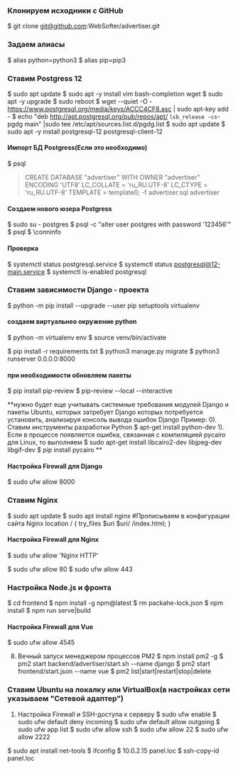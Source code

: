 

### Клонируем исходники с GitHub
$ git clone git@github.com:WebSofter/advertiser.git


### Задаем алиасы
$ alias python=python3
$ alias pip=pip3

### Ставим Postgress 12
$ sudo apt update
$ sudo apt -y install vim bash-completion wget
$ sudo apt -y upgrade
$ sudo reboot
$ wget --quiet -O - https://www.postgresql.org/media/keys/ACCC4CF8.asc | sudo apt-key add -
$ echo "deb http://apt.postgresql.org/pub/repos/apt/ `lsb_release -cs`-pgdg main" |sudo tee /etc/apt/sources.list.d/pgdg.list
$ sudo apt update
$ sudo apt -y install postgresql-12 postgresql-client-12

#### Импорт БД Postgress(Если это необходимо)
$ psql 
> CREATE DATABASE "advertiser" WITH OWNER "advertiser" ENCODING 'UTF8' LC_COLLATE = 'ru_RU.UTF-8' LC_CTYPE = 'ru_RU.UTF-8' TEMPLATE = template0;
> -f advertiser.sql advertiser

#### Создаем нового юзера Postgress
$ sudo su - postgres
$ psql -c "alter user postgres with password '123456'"
$ psql
$ \conninfo

#### Проверка
$ systemctl status postgresql.service
$ systemctl status postgresql@12-main.service
$ systemctl is-enabled postgresql

### Ставим зависимости Django - проекта
$ python -m pip install --upgrade --user pip setuptools virtualenv

#### создаем виртуальнео окружение python
$ python -m virtualenv env
$ source venv/bin/activate

$ pip install -r requirements.txt 
$ python3 manage.py migrate
$ python3 runserver 0.0.0.0:8000

#### при необходимости обновляем пакеты
$ pip install pip-review
$ pip-review --local --interactive

**нужно будет еще учитывать системные требования модулей Django и пакеты Ubuntu, 
которых затребует Django  которых потребуется установить, анализируя консоль вывода ошибок Django
Пример:
0). Ставим инструменты разработки Python
$ apt-get install python-dev
1). Если в  процессе появляется ошибка, связанная с компиляцией pycairo для Linux, то выполняем
$ sudo apt-get install libcairo2-dev libjpeg-dev libgif-dev
$ pip install pycairo
**

#### Настройка Firewall для Django
$ sudo ufw allow 8000


### Ставим Nginx
$ sudo apt update
$ sudo apt install nginx
#Прописываем в конфигурации сайта Nginx
    location / { 
        try_files $uri $uri/ /index.html;
    }

#### Настройка Firewall для Nginx
$ sudo ufw allow 'Nginx HTTP'

$ sudo ufw allow 80
$ sudo ufw allow 443

### Настройка Node.js и фронта
$ cd frontend
$ npm install -g npm@latest
$ rm packahe-lock.json
$ npm install
$ npm run serve|build

#### Настройка Firewall для Vue
$ sudo ufw allow 4545

8. Вечный запуск менеджером процессов PM2
$ npm install pm2 -g
$ pm2 start backend/advertiser/start.sh --name django
$ pm2 start frontend/start.json --name vue
$ pm2 list|start|restart|stop|delete


### Ставим Ubuntu на локалку или VirtualBox(в настройках сети указываем "Сетевой адаптер")

1. Настройка Firewall и SSH-доступа к серверу
$ sudo ufw enable
$ sudo ufw default deny incoming
$ sudo ufw default allow outgoing
$ sudo ufw app list
$ sudo ufw allow ssh
$ sudo ufw allow 22
$ sudo ufw allow 2222

$ sudo apt install net-tools
$ ifconfig
$ 10.0.2.15 panel.loc
$ ssh-copy-id panel.loc





















